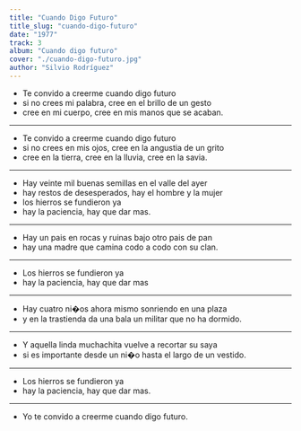 ```yaml
---
title: "Cuando Digo Futuro"
title_slug: "cuando-digo-futuro"
date: "1977"
track: 3
album: "Cuando digo futuro"
cover: "./cuando-digo-futuro.jpg"
author: "Silvio Rodríguez"
---
```


- Te convido a creerme cuando digo futuro
- si no crees mi palabra, cree en el brillo de un gesto
- cree en mi cuerpo, cree en mis manos que se acaban.

---

- Te convido a creerme cuando digo futuro
- si no crees en mis ojos, cree en la angustia de un grito
- cree en la tierra, cree en la lluvia, cree en la savia.

---

- Hay veinte mil buenas semillas en el valle del ayer
- hay restos de desesperados, hay el hombre y la mujer
- los hierros se fundieron ya
- hay la paciencia, hay que dar mas.

---

- Hay un pais en rocas y ruinas bajo otro pais de pan
- hay una madre que camina codo a codo con su clan.

---

- Los hierros se fundieron ya
- hay la paciencia, hay que dar mas

---

- Hay cuatro ni�os ahora mismo sonriendo en una plaza
- y en la trastienda da una bala un militar que no ha dormido.

---

- Y aquella linda muchachita vuelve a recortar su saya
- si es importante desde un ni�o hasta el largo de un vestido.

---

- Los hierros se fundieron ya
- hay la paciencia, hay que dar mas.

---

- Yo te convido a creerme cuando digo futuro.
